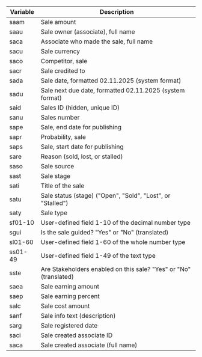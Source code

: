 <!-- markdownlint-disable-file MD041 -->
| Variable | Description |
|---|---|
| saam | Sale amount |
| saau | Sale owner (associate), full name |
| saca | Associate who made the sale, full name |
| sacu | Sale currency |
| saco | Competitor, sale |
| sacr | Sale credited to |
| sada | Sale date, formatted 02.11.2025 (system format) |
| sadu | Sale next due date, formatted 02.11.2025 (system format) |
| said | Sales ID (hidden, unique ID) |
| sanu | Sales number |
| sape | Sale, end date for publishing |
| sapr | Probability, sale |
| saps | Sale, start date for publishing |
| sare | Reason (sold, lost, or stalled) |
| saso | Sale source |
| sast | Sale stage |
| sati | Title of the sale |
| satu | Sale status (stage) ("Open", "Sold", "Lost", or "Stalled") |
| saty | Sale type |
| sf01-10 | User-defined field 1-10 of the decimal number type |
| sgui | Is the sale guided? "Yes" or "No" (translated) |
| sl01-60 | User-defined field 1-60 of the whole number type |
| ss01-49 | User-defined field 1-49 of the text type |
| sste | Are Stakeholders enabled on this sale? "Yes" or "No" (translated) |
| saea | Sale earning amount |
| saep | Sale earning percent |
| salc | Sale cost amount |
| sanf | Sale info text (description) |
| sarg | Sale registered date |
| saci | Sale created associate ID |
| saca | Sale created associate (full name) |
